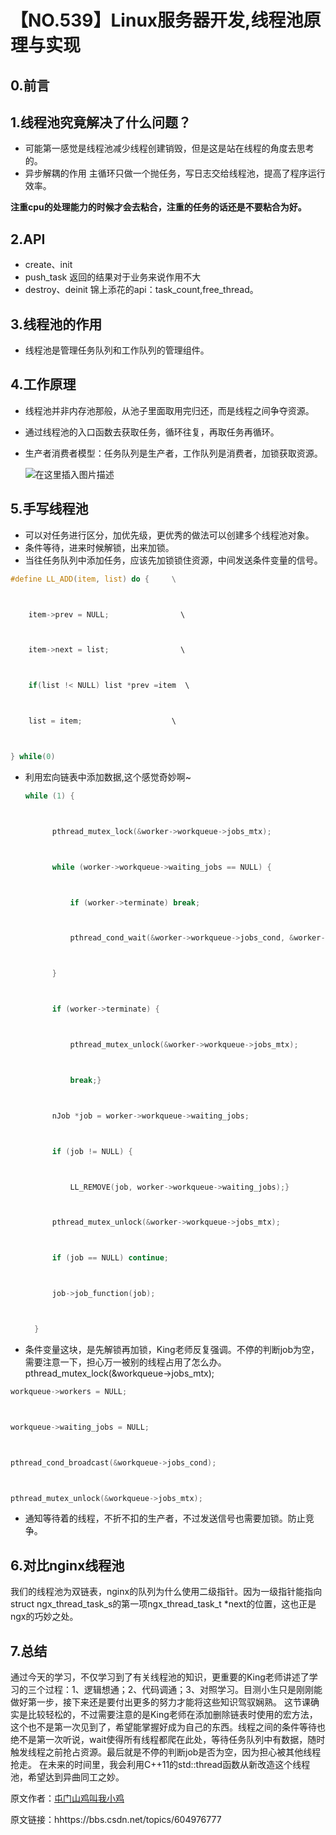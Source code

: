 # 【NO.539】Linux服务器开发,线程池原理与实现

## 0.前言

## 1.线程池究竟解决了什么问题？

- 可能第一感觉是线程池减少线程创建销毁，但是这是站在线程的角度去思考的。
- 异步解耦的作用 主循环只做一个抛任务，写日志交给线程池，提高了程序运行效率。

**注重cpu的处理能力的时候才会去粘合，注重的任务的话还是不要粘合为好。**

## 2.API

- create、init
- push_task 返回的结果对于业务来说作用不大
- destroy、deinit
  锦上添花的api：task_count,free_thread。

## 3.线程池的作用

- 线程池是管理任务队列和工作队列的管理组件。

## 4.工作原理

- 线程池并非内存池那般，从池子里面取用完归还，而是线程之间争夺资源。

- 通过线程池的入口函数去获取任务，循环往复，再取任务再循环。

- 生产者消费者模型：任务队列是生产者，工作队列是消费者，加锁获取资源。

  ![在这里插入图片描述](https://img-blog.csdnimg.cn/720ae11ba22c4e8182e488396a6d1f32.png?x-oss-process=image/watermark,type_d3F5LXplbmhlaQ,shadow_50,text_Q1NETiBA5bGv6Zeo5bGx6bih5Y-r5oiR5bCP6bih,size_20,color_FFFFFF,t_70,g_se,x_16#pic_center)

## 5.手写线程池

- 可以对任务进行区分，加优先级，更优秀的做法可以创建多个线程池对象。
- 条件等待，进来时候解锁，出来加锁。
- 当往任务队列中添加任务，应该先加锁锁住资源，中间发送条件变量的信号。

```c
#define LL_ADD(item, list) do {     \



    item->prev = NULL;                \



    item->next = list;                \



    if(list !< NULL) list *prev =item  \



    list = item;                    \



} while(0)
```

- 利用宏向链表中添加数据,这个感觉奇妙啊~

  ```c
  while (1) {
  
  
  
        pthread_mutex_lock(&worker->workqueue->jobs_mtx);
  
  
  
        while (worker->workqueue->waiting_jobs == NULL) {
  
  
  
            if (worker->terminate) break;
  
  
  
            pthread_cond_wait(&worker->workqueue->jobs_cond, &worker->workqueue->jobs_mtx);
  
  
  
        }
  
  
  
        if (worker->terminate) {
  
  
  
            pthread_mutex_unlock(&worker->workqueue->jobs_mtx);
  
  
  
            break;}
  
  
  
        nJob *job = worker->workqueue->waiting_jobs;
  
  
  
        if (job != NULL) {
  
  
  
            LL_REMOVE(job, worker->workqueue->waiting_jobs);}
  
  
  
        pthread_mutex_unlock(&worker->workqueue->jobs_mtx);
  
  
  
        if (job == NULL) continue;
  
  
  
        job->job_function(job);
  
  
  
    }
  ```

- 条件变量这块，是先解锁再加锁，King老师反复强调。不停的判断job为空，需要注意一下，担心万一被别的线程占用了怎么办。
  pthread_mutex_lock(&workqueue->jobs_mtx);

```c
workqueue->workers = NULL;



workqueue->waiting_jobs = NULL;



pthread_cond_broadcast(&workqueue->jobs_cond);



pthread_mutex_unlock(&workqueue->jobs_mtx);
```

- 通知等待着的线程，不折不扣的生产者，不过发送信号也需要加锁。防止竞争。

## 6.对比nginx线程池

我们的线程池为双链表，nginx的队列为什么使用二级指针。因为一级指针能指向struct ngx_thread_task_s的第一项ngx_thread_task_t *next的位置，这也正是ngx的巧妙之处。

## 7.总结

通过今天的学习，不仅学习到了有关线程池的知识，更重要的King老师讲述了学习的三个过程：1、逻辑想通；2、代码调通；3、对照学习。目测小生只是刚刚能做好第一步，接下来还是要付出更多的努力才能将这些知识驾驭娴熟。
这节课确实是比较轻松的，不过需要注意的是King老师在添加删除链表时使用的宏方法，这个也不是第一次见到了，希望能掌握好成为自己的东西。线程之间的条件等待也绝不是第一次听说，wait使得所有线程都爬在此处，等待任务队列中有数据，随时触发线程之前抢占资源。最后就是不停的判断job是否为空，因为担心被其他线程抢走。
在未来的时间里，我会利用C++11的std::thread函数从新改造这个线程池，希望达到异曲同工之妙。

原文作者：[屯门山鸡叫我小鸡](https://blog.csdn.net/sinat_28294665)

原文链接：hhttps://bbs.csdn.net/topics/604976777